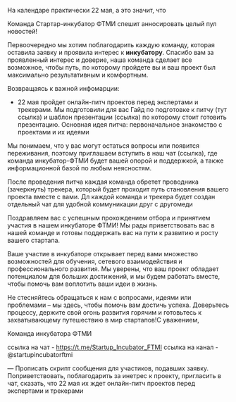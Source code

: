 На календаре практически 22 мая, а это значит, что

Команда Стартар-инкубатор ФТМИ спешит анносировать целый пул новостей!

Первоочередно мы хотим поблагодарить каждую команду, которая оставила заявку и проявила интерес к  **инкубатору**. Спасибо вам за проявленный интерес и доверие, наша команда сделает все возможное, чтобы путь, по которому пройдете вы и ваш проект был максимально результативным и комфортным.

Возвращаясь к важной инфомарции:
- 22 мая пройдет онлайн-питч проектов перед экспертами и трекерами.
Мы подготовили для вас Гайд по подготовке к питчу (тут ссылка) и шаблон презентации (ссылка) по которому стоит готовить презентацию.
Основная идея питча: первоначальное знакомство с проектами и их идеями

Мы понимаем, что у вас могут остаться вопросы или появится переживания, поэтому приглашаем вступить в наш чат (ссылка), где команда инкубатор-ФТМИ будет вашей опорой и поддержкой, а также информационной базой по любым неясностям.

После проведения питча каждая команда обретет проводника (зачеркнуть) трекера, который будет проходит путь становления вашего проекта вместе с вами. 
Дл каждой команда и трекера будет создан отдельный чат для удобной коммуникации друг с другомеди


Поздравляем вас с успешным прохождением отбора и принятием участия в нашем инкубаторе ФТМИ! Мы рады приветствовать вас в нашей команде и готовы поддержать вас на пути к развитию и росту вашего стартапа.

Ваше участие в инкубаторе открывает перед вами множество возможностей для обучения, сетевого взаимодействия и профессионального развития. Мы уверены, что ваш проект обладает потенциалом для больших достижений, и мы будем работать вместе, чтобы помочь вам воплотить ваши идеи в жизнь.

Не стесняйтесь обращаться к нам с вопросами, идеями или проблемами – мы здесь, чтобы помочь вам достичь успеха. Доверьтесь процессу, держите свой огонь развития горячим и готовьтесь к захватывающему путешествию в мир стартапов!С уважением,  

Команда инкубатора ФТМИ


ссылка на чат - https://t.me/Startup_Incubator_FTMI
ссылка на канал - @startupincubatorftmi

— Прописать скрипт сообщения для участиков, подавших заявку. Поприветствовать, поблагодарить за инетрес к проекту, пригласить в чат, сказать, что 22 мая их ждет онлайн-питч проектов перед экспертами и трекерами



